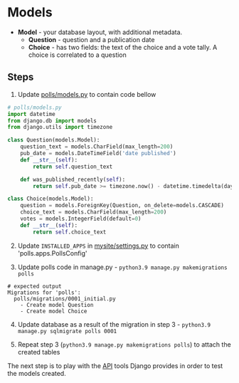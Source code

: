 # Models

* **Model** - your database layout, with additional metadata.
  * **Question** - question and a publication date
  * **Choice** - has two fields: the text of the choice and a vote tally. A choice is correlated to a question 

## Steps
1. Update [polls/models.py](mysite/polls/models.py) to contain code bellow
```python
# polls/models.py
import datetime
from django.db import models
from django.utils import timezone

class Question(models.Model):
    question_text = models.CharField(max_length=200)
    pub_date = models.DateTimeField('date published')
    def __str__(self):
        return self.question_text

    def was_published_recently(self):
        return self.pub_date >= timezone.now() - datetime.timedelta(days=1)

class Choice(models.Model):
    question = models.ForeignKey(Question, on_delete=models.CASCADE)
    choice_text = models.CharField(max_length=200)
    votes = models.IntegerField(default=0)
    def __str__(self):
        return self.choice_text
```

2. Update `INSTALLED_APPS` in [mysite/settings.py](mysite/mysite/settings.py) to contain 'polls.apps.PollsConfig'

3. Update polls code in manage.py - `python3.9 manage.py makemigrations polls`
```buildoutcfg
# expected output
Migrations for 'polls':
  polls/migrations/0001_initial.py
    - Create model Question
    - Create model Choice
```

4. Update database as a result of the migration in step 3 - `python3.9 manage.py sqlmigrate polls 0001` 

5. Repeat step 3 (`python3.9 manage.py makemigrations polls`) to attach the created tables


The next step is to play with the [API](api.md) tools Django provides in order to test the models created.